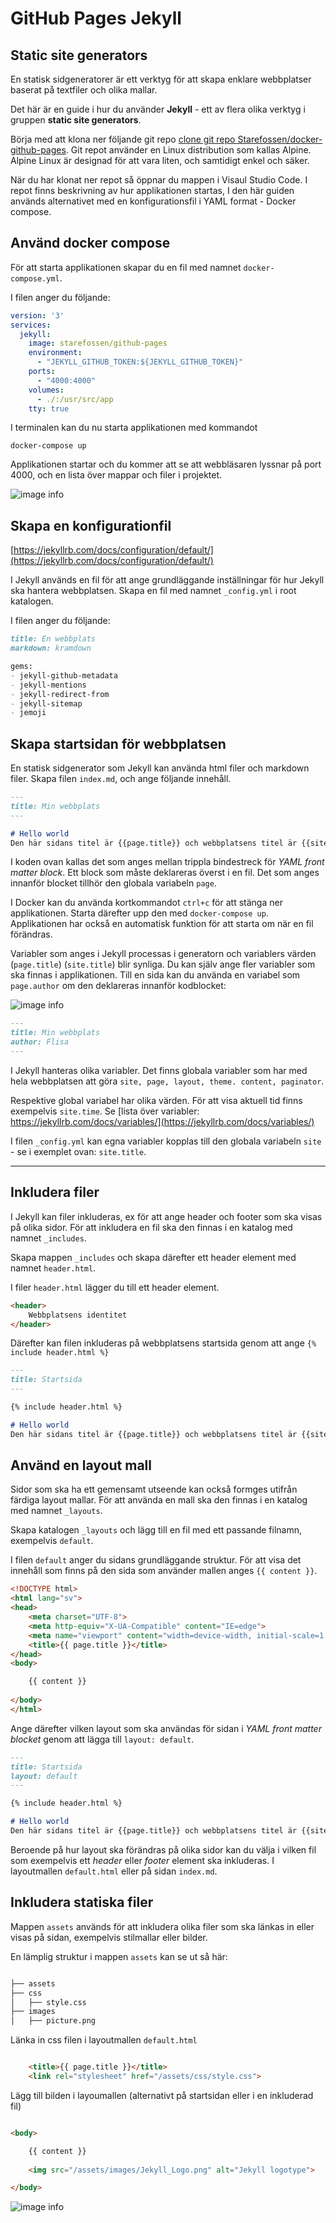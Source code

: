 # GitHub Pages Jekyll

## Static site generators
En statisk sidgeneratorer är ett verktyg för att skapa enklare webbplatser baserat på textfiler och olika mallar.   

Det här är en guide i hur du använder **Jekyll** - ett av flera olika verktyg i gruppen **static site generators**.

Börja med att klona ner följande git repo [clone git repo Starefossen/docker-github-pages](https://github.com/Starefossen/docker-github-pages).
Git repot använder en Linux distribution som kallas Alpine. Alpine Linux är designad för att vara liten, och samtidigt enkel och säker. 

När du har klonat ner repot så öppnar du mappen i Visaul Studio Code. I repot finns beskrivning av hur applikationen startas, I den här guiden används alternativet med en konfigurationsfil i YAML format - Docker compose.

## Använd docker compose
För att starta applikationen skapar du en fil med namnet `docker-compose.yml`.

I filen anger du följande:

```yml
version: '3'
services:
  jekyll:
    image: starefossen/github-pages
    environment:
      - "JEKYLL_GITHUB_TOKEN:${JEKYLL_GITHUB_TOKEN}"
    ports:
      - "4000:4000"
    volumes:
      - ./:/usr/src/app
    tty: true
```

I terminalen kan du nu starta applikationen med kommandot 

`docker-compose up`

Applikationen startar och du kommer att se att webbläsaren lyssnar på port 4000, och en lista över mappar och filer i projektet.   

![image info](./screenshots/guide-1.png)

## Skapa en konfigurationfil
[https://jekyllrb.com/docs/configuration/default/](https://jekyllrb.com/docs/configuration/default/)

I Jekyll används en fil för att ange grundläggande inställningar för hur Jekyll ska hantera webbplatsen.  Skapa en fil med namnet `_config.yml` i root katalogen.

I filen anger du följande:

```md
title: En webbplats
markdown: kramdown

gems:
- jekyll-github-metadata
- jekyll-mentions
- jekyll-redirect-from
- jekyll-sitemap
- jemoji
```

## Skapa startsidan för webbplatsen

En statisk sidgenerator som Jekyll kan använda html filer och markdown filer. Skapa filen `index.md`, och ange följande innehåll.

```md
---
title: Min webbplats
---

# Hello world
Den här sidans titel är {{page.title}} och webbplatsens titel är {{site.title}}
```


I koden ovan kallas det som anges mellan trippla bindestreck för *YAML front matter block*. Ett block som måste deklareras överst i en fil. Det som anges innanför blocket tillhör den globala variabeln `page`. 

I Docker kan du använda kortkommandot `ctrl+c` för att stänga ner applikationen. Starta därefter upp den med `docker-compose up`. Applikationen har också en automatisk funktion för att starta om när en fil förändras.

Variabler som anges i Jekyll processas i generatorn och variablers värden (`page.title`) (`site.title`) blir synliga. Du kan själv ange fler variabler som ska finnas i applikationen. Till en sida kan du använda en variabel som `page.author` om den deklareras innanför kodblocket:

![image info](./screenshots/guide-2.png)

```markdown
---
title: Min webbplats
author: Flisa
---
```

I Jekyll hanteras olika variabler. Det finns globala variabler som har med hela webbplatsen att göra `site, page, layout, theme. content, paginator`.

Respektive global variabel har olika värden. För att visa aktuell tid finns exempelvis `site.time`. Se [lista över variabler: https://jekyllrb.com/docs/variables/](https://jekyllrb.com/docs/variables/)
  
I filen `_config.yml` kan egna variabler kopplas till den globala variabeln `site` - se i exemplet ovan: `site.title`.

---


## Inkludera filer
I Jekyll kan filer inkluderas, ex för att ange header och footer som ska visas på olika sidor. För att inkludera en fil ska den finnas i en katalog med namnet `_includes`.

Skapa mappen `_includes` och skapa därefter ett header element med namnet `header.html`. 

I filer `header.html` lägger du till ett header element.

```html
<header>
    Webbplatsens identitet
</header>
```

Därefter kan filen inkluderas på webbplatsens startsida genom att ange `{% include header.html %}` 

```markdown
---
title: Startsida
---

{% include header.html %}

# Hello world
Den här sidans titel är {{page.title}} och webbplatsens titel är {{site.title}}

```

## Använd en layout mall
Sidor som ska ha ett gemensamt utseende kan också formges utifrån färdiga layout mallar. För att använda en mall ska den finnas i en katalog med namnet `_layouts`.

Skapa katalogen `_layouts` och lägg till en fil med ett passande filnamn, exempelvis `default`.

I filen `default` anger du sidans grundläggande struktur. För att visa det innehåll som finns på den sida som använder mallen anges `{{ content }}`.

```html
<!DOCTYPE html>
<html lang="sv">
<head>
    <meta charset="UTF-8">
    <meta http-equiv="X-UA-Compatible" content="IE=edge">
    <meta name="viewport" content="width=device-width, initial-scale=1.0">
    <title>{{ page.title }}</title>
</head>
<body>

    {{ content }}
    
</body>
</html>
```

Ange därefter vilken layout som ska användas för sidan i *YAML front matter blocket* genom att lägga till `layout: default`.


```markdown
---
title: Startsida
layout: default
---

{% include header.html %}

# Hello world
Den här sidans titel är {{page.title}} och webbplatsens titel är {{site.title}}.

```

Beroende på hur layout ska förändras på olika sidor kan du välja i vilken fil som exempelvis ett *header* eller *footer* element ska inkluderas. I layoutmallen `default.html` eller på sidan `index.md`.


## Inkludera statiska filer
Mappen `assets` används för att inkludera olika filer som ska länkas in eller visas på sidan, exempelvis stilmallar eller bilder.

En lämplig struktur i mappen `assets` kan se ut så här:



```md

├── assets
├── css
│   ├── style.css
├── images
│   ├── picture.png

```

Länka in css filen i layoutmallen `default.html`

```html

    <title>{{ page.title }}</title>
    <link rel="stylesheet" href="/assets/css/style.css">

```

Lägg till bilden i layoumallen (alternativt på startsidan eller i en inkluderad fil)

```html

<body>

    {{ content }}
    
    <img src="/assets/images/Jekyll_Logo.png" alt="Jekyll logotype">

</body>

```

![image info](./screenshots/guide-3.png)